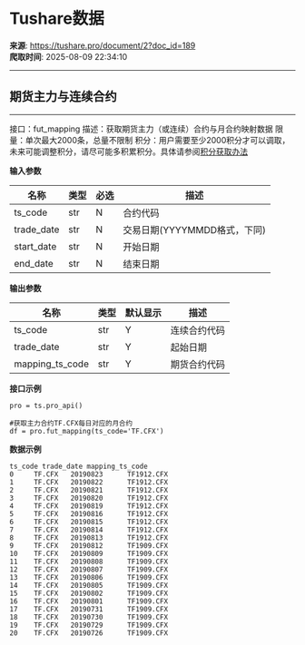 # Tushare数据

**来源**: https://tushare.pro/document/2?doc_id=189  
**爬取时间**: 2025-08-09 22:34:10

---

## 期货主力与连续合约

---

接口：fut\_mapping
描述：获取期货主力（或连续）合约与月合约映射数据
限量：单次最大2000条，总量不限制
积分：用户需要至少2000积分才可以调取，未来可能调整积分，请尽可能多积累积分。具体请参阅[积分获取办法](https://tushare.pro/document/1?doc_id=13)

**输入参数**

| 名称 | 类型 | 必选 | 描述 |
| --- | --- | --- | --- |
| ts\_code | str | N | 合约代码 |
| trade\_date | str | N | 交易日期(YYYYMMDD格式，下同) |
| start\_date | str | N | 开始日期 |
| end\_date | str | N | 结束日期 |

**输出参数**

| 名称 | 类型 | 默认显示 | 描述 |
| --- | --- | --- | --- |
| ts\_code | str | Y | 连续合约代码 |
| trade\_date | str | Y | 起始日期 |
| mapping\_ts\_code | str | Y | 期货合约代码 |

**接口示例**

```
pro = ts.pro_api()

#获取主力合约TF.CFX每日对应的月合约
df = pro.fut_mapping(ts_code='TF.CFX')
```

**数据示例**

```
ts_code trade_date mapping_ts_code
0     TF.CFX   20190823      TF1912.CFX
1     TF.CFX   20190822      TF1912.CFX
2     TF.CFX   20190821      TF1912.CFX
3     TF.CFX   20190820      TF1912.CFX
4     TF.CFX   20190819      TF1912.CFX
5     TF.CFX   20190816      TF1912.CFX
6     TF.CFX   20190815      TF1912.CFX
7     TF.CFX   20190814      TF1912.CFX
8     TF.CFX   20190813      TF1912.CFX
9     TF.CFX   20190812      TF1909.CFX
10    TF.CFX   20190809      TF1909.CFX
11    TF.CFX   20190808      TF1909.CFX
12    TF.CFX   20190807      TF1909.CFX
13    TF.CFX   20190806      TF1909.CFX
14    TF.CFX   20190805      TF1909.CFX
15    TF.CFX   20190802      TF1909.CFX
16    TF.CFX   20190801      TF1909.CFX
17    TF.CFX   20190731      TF1909.CFX
18    TF.CFX   20190730      TF1909.CFX
19    TF.CFX   20190729      TF1909.CFX
20    TF.CFX   20190726      TF1909.CFX
```
